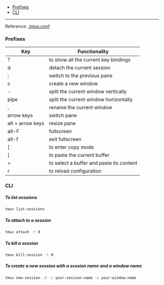 - [Prefixes](#prefixes)
- [CLI](#cli)
____

Reference: [.tmux.conf](https://github.com/alexhokl/dotfiles/blob/master/tmux.conf)

### Prefixes

| Key | Functionality |
| --- | --- |
| ? | to show all the current key bindings |
| d | detach the current session |
| ; | switch to the previous pane |
| c | create a new window |
| - | split the current window vertically |
| pipe | split the current window horizontally |
| , | rename the current window |
| arrow keys | switch pane |
| alt + arrow keys | resize pane |
| alt-F | fullscreen |
| alt-f | exit fullscreen |
| [ | to enter copy mode |
| ] | to paste the current buffer |
| = | to select a buffer and paste its content |
| r | to reload configuration |

### CLI

##### To list sessions

```sh
tmux list-sessions
```

##### To attach to a session

```sh
tmux attach -t 0
```

##### To kill a session

```sh
tmux kill-session -t 0
```

##### To create a new session with a session name and a window name

```sh
tmux new-session -d -s your-session-name -n your-window-name
```
